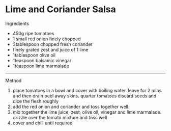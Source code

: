 # Lime and Coriander Salsa

Ingredients

-   450g ripe tomatoes
-   1 small red onion finely chopped
-   3tablespoon chopped fresh coriander
-   finely grated zest and juice of 1 lime
-   1tablespoon olive oil
-   1teaspoon balsamic vinegar
-   1teaspoon lime marmalade

--------------------------------------------------------------------------------

Method

1.  place tomatoes in a bowl and cover with boiling water. leave for 2 mins and
    then drain.peel away skins. quarter tomatoes discard seeds and dice the
    flesh roughly
2.  add the red onion and coriander and toss together well.
3.  mix together the lime juice, zest, olive oil, vinegar and lime marmalade.
    drizzle over the tomato mixture and toss well
4.  cover and chill until required
